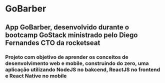# GoBarber

## App GoBarber, desenvolvido durante o bootcamp GoStack ministrado pelo Diego Fernandes CTO da rocketseat

### Projeto com objetivo de aprender os conceitos de desenvolvimento web e mobile, construindo do zero, uma aplicação utilizando NodeJS no bakcend, ReactJS no frontend e React Native no mobile
